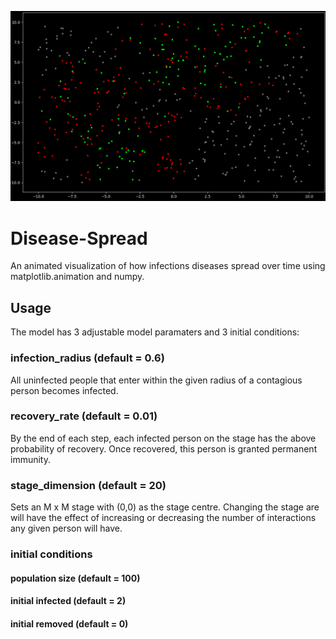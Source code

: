 ![infected and recovered](https://github.com/mkhalai/Disease-Spread/blob/master/model.png)
# Disease-Spread
An animated visualization of how infections diseases spread over time using matplotlib.animation and numpy.

## Usage
The model has 3 adjustable model paramaters and 3 initial conditions:
### infection_radius (default = 0.6)
All uninfected people that enter within the given radius of a contagious person becomes infected.
### recovery_rate (default = 0.01)
By the end of each step, each infected person on the stage has the above probability of recovery. Once recovered, this person is granted permanent immunity.
### stage_dimension (default = 20)
Sets an M x M stage with (0,0) as the stage centre. Changing the stage are will have the effect of increasing or decreasing the number of interactions any given person will have.
### initial conditions
#### population size (default = 100) 
#### initial infected (default = 2) 
#### initial removed (default = 0)






